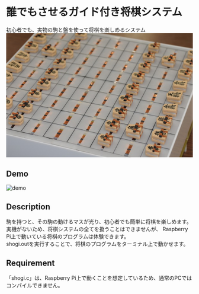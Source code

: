 誰でもさせるガイド付き将棋システム
====
初心者でも、実物の駒と盤を使って将棋を楽しめるシステム
![システムの外観](./media/system-view.JPG)

## Demo
![demo](./media/demo.gif)

## Description
駒を持つと、その駒の動けるマスが光り、初心者でも簡単に将棋を楽しめます。<br>
実機がないため、将棋システムの全てを扱うことはできませんが、
Raspberry Pi上で動いている将棋のプログラムは体験できます。<br>
shogi.outを実行することで、将棋のプログラムをターミナル上で動かせます。

## Requirement
「shogi.c」は、Raspberry Pi上で動くことを想定しているため、通常のPCではコンパイルできません。
